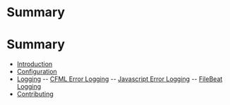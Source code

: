 # Summary

# Summary

-   [Introduction](Introduction.md)
-   [Configuration](Configuration.md)
-   [Logging](Logging.md)
--  [CFML Error Logging](CFMLLogging.md)
--  [Javascript Error Logging](JavascriptLogging.md)
--  [FileBeat Logging](FilebeatLogging.md)
-   [Contributing](Contributing.md)